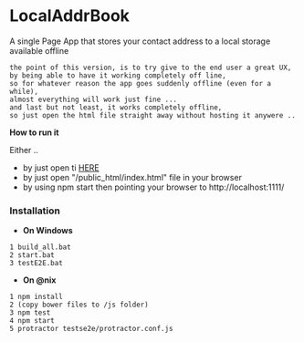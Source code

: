 LocalAddrBook
=============

A single Page App that stores your contact address to a local storage available offline
``` cli
the point of this version, is to try give to the end user a great UX,
by being able to have it working completely off line, 
so for whatever reason the app goes suddenly offline (even for a while),
almost everything will work just fine ... 
and last but not least, it works completely offline, 
so just open the html file straight away without hosting it anywere ..
```


__How to run it__ 

Either ..
* by just open ti [HERE](https://cloned2k16.github.io/LocalAddrBook/)  
* by just open "/public_html/index.html" file in your browser 
* by using npm start then pointing your browser to http://localhost:1111/


### Installation
* __On Windows__
``` cli
1 build_all.bat 
2 start.bat
3 testE2E.bat
``` 

* __On @nix__
``` cli 
1 npm install
2 (copy bower files to /js folder)
3 npm test
4 npm start
5 protractor testse2e/protractor.conf.js
``` 


